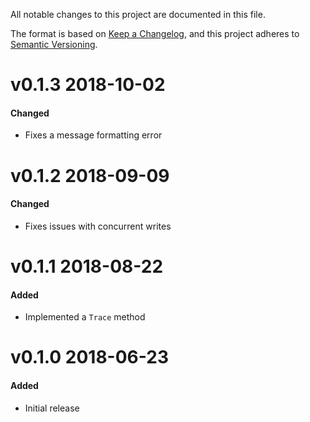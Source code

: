 All notable changes to this project are documented in this file.

The format is based on [Keep a Changelog](https://keepachangelog.com/en/1.0.0/), and this project adheres to [Semantic Versioning](https://semver.org/spec/v2.0.0.html).

# v0.1.3 2018-10-02
#### Changed
* Fixes a message formatting error


# v0.1.2 2018-09-09
#### Changed
* Fixes issues with concurrent writes


# v0.1.1 2018-08-22
#### Added
* Implemented a `Trace` method


# v0.1.0 2018-06-23
#### Added
* Initial release

